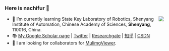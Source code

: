 ### Here is nachifur 👋

<img align="right" src="https://github-readme-stats.vercel.app/api?username=nachifur&show_icons=true&icon_color=CE1D2D&text_color=718096&bg_color=ffffff&hide_title=true" />

- 🌱 I’m currently learning State Key Laboratory of Robotics, Shenyang Institute of Automation, Chinese Academy of Sciences, **Shenyang**, 110016, China.
- :books: [My Google Scholar page](https://scholar.google.com/citations?hl=en&user=tbPr7WsAAAAJ) | [Twitter](https://twitter.com/nachifur) | [Researchgate](https://www.researchgate.net/profile/Jiawei-Liu-32) | [知乎](https://www.zhihu.com/people/nachifur) | [CSDN](https://blog.csdn.net/superjunenaruto)
- 👯 I am looking for collaborators for [MulimgViewer](https://github.com/nachifur/MulimgViewer/wiki).

<!--
**nachifur/nachifur** is a ✨ _special_ ✨ repository because its `README.md` (this file) appears on your GitHub profile.

Here are some ideas to get you started:

- 🔭 I’m currently working on ...
- 🌱 I’m currently learning ...
- 👯 I’m looking to collaborate on ...
- 🤔 I’m looking for help with ...
- 💬 Ask me about ...
- 📫 How to reach me: ...
- 😄 Pronouns: ...
- ⚡ Fun fact: ...
-->

